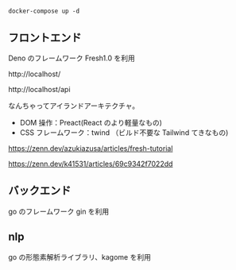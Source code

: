 #

```
docker-compose up -d
```

## フロントエンド

Deno のフレームワーク Fresh1.0 を利用

http://localhost/

http://localhost/api

なんちゃってアイランドアーキテクチャ。

- DOM 操作：Preact(React のより軽量なもの)
- CSS フレームワーク：twind （ビルド不要な Tailwind てきなもの)

https://zenn.dev/azukiazusa/articles/fresh-tutorial

https://zenn.dev/k41531/articles/69c9342f7022dd

## バックエンド

go のフレームワーク gin を利用

## nlp

go の形態素解析ライブラリ、kagome を利用
